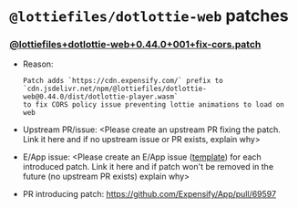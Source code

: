 # `@lottiefiles/dotlottie-web` patches

### [@lottiefiles+dotlottie-web+0.44.0+001+fix-cors.patch](@lottiefiles+dotlottie-web+0.44.0+001+fix-cors.patch)

- Reason:

    ```
    Patch adds `https://cdn.expensify.com/` prefix to `cdn.jsdelivr.net/npm/@lottiefiles/dotlottie-web@0.44.0/dist/dotlottie-player.wasm`
    to fix CORS policy issue preventing lottie animations to load on web
    ```

- Upstream PR/issue: <Please create an upstream PR fixing the patch. Link it here and if no upstream issue or PR exists, explain why>
- E/App issue: <Please create an E/App issue ([template](./../.github/ISSUE_TEMPLATE/NewPatchTemplate.md)) for each introduced patch. Link it here and if patch won't be removed in the future (no upstream PR exists) explain why>
- PR introducing patch: https://github.com/Expensify/App/pull/69597
